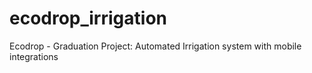 # ecodrop_irrigation
Ecodrop - Graduation Project: Automated Irrigation system with mobile integrations
